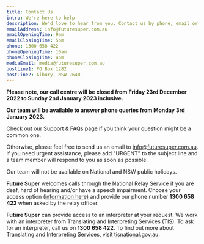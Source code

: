 ```yaml
---
title: Contact Us
intro: We're here to help
description: We'd love to hear from you. Contact us by phone, email or post.
emailAddress: info@futuresuper.com.au
emailOpeningTime: 9am
emailClosingTime: 5pm
phone: 1300 658 422
phoneOpeningTime: 10am
phoneClosingTime: 4pm
mediaEmail: media@futuresuper.com.au
postLine1: PO Box 1282
postLine2: Albury, NSW 2640
---
```

**Please note, our call centre will be closed from Friday 23rd December 2022 to Sunday 2nd January 2023 inclusive.** 

**Our team will be available to answer phone queries from Monday 3rd January 2023.**

Check out our [Support & FAQs](https://www.futuresuper.com.au/support-and-faqs) page if you think your question might be a common one. 

Otherwise, please feel free to send us an email to info@futuresuper.com.au. If you need urgent assistance, please add "URGENT" to the subject line and a team member will respond to you as soon as possible. 

O﻿ur team will not be available on National and NSW public holidays. 

**Future Super** welcomes calls through the National Relay Service if you are deaf, hard of hearing and/or have a speech impairment. Choose your access option ([information here)](https://www.infrastructure.gov.au/media-communications-arts/phone/services-people-disability/accesshub/national-relay-service) and provide our phone number **1300 658 422** when asked by the relay officer.

**Future Super** can provide access to an interpreter at your request. We work with an interpreter from Translating and Interpreting Services (TIS). To ask for an interpreter, call us on **1300 658 422**. To find out more about Translating and Interpreting Services, visit [tisnational.gov.au](https://www.australianethical.com.au/EPiServer/CMS/tisnational.gov.au).